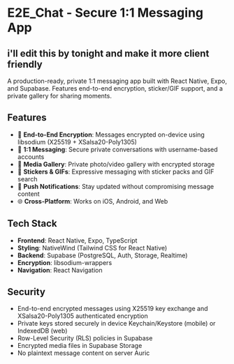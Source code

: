 # E2E_Chat - Secure 1:1 Messaging App
## i'll edit this by tonight and make it more client friendly

A production-ready, private 1:1 messaging app built with React Native, Expo, and Supabase. Features end-to-end encryption, sticker/GIF support, and a private gallery for sharing moments.

## Features

- 🔐 **End-to-End Encryption**: Messages encrypted on-device using libsodium (X25519 + XSalsa20-Poly1305)
- 💬 **1:1 Messaging**: Secure private conversations with username-based accounts
- 📸 **Media Gallery**: Private photo/video gallery with encrypted storage
- 🎨 **Stickers & GIFs**: Expressive messaging with sticker packs and GIF search
- 🔔 **Push Notifications**: Stay updated without compromising message content
- 🌐 **Cross-Platform**: Works on iOS, Android, and Web

## Tech Stack

- **Frontend**: React Native, Expo, TypeScript
- **Styling**: NativeWind (Tailwind CSS for React Native)
- **Backend**: Supabase (PostgreSQL, Auth, Storage, Realtime)
- **Encryption**: libsodium-wrappers
- **Navigation**: React Navigation

## Security

- End-to-end encrypted messages using X25519 key exchange and XSalsa20-Poly1305 authenticated encryption
- Private keys stored securely in device Keychain/Keystore (mobile) or IndexedDB (web)
- Row-Level Security (RLS) policies in Supabase
- Encrypted media files in Supabase Storage
- No plaintext message content on server
Auric
